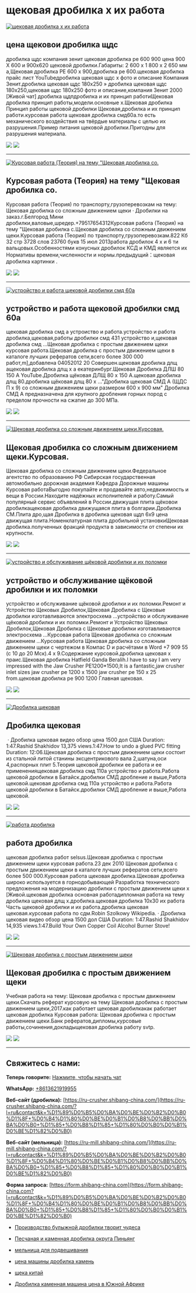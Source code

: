 # щековая дробилка х их работа

<a href="https://swt.shibang-china.com/?l=ru&img&k=%D1%89%D0%B5%D0%BA%D0%BE%D0%B2%D0%B0%D1%8F+%D0%B4%D1%80%D0%BE%D0%B1%D0%B8%D0%BB%D0%BA%D0%B0+%D1%85+%D0%B8%D1%85+%D1%80%D0%B0%D0%B1%D0%BE%D1%82%D0%B0" target="_blank">![щековая дробилка х их работа](http://static.shibang-china.com/all-800x300/1483.jpg)</a>

## цена щековои дробилка щдс
дробилка щдс компания зенит щековая дробилка pe 600 900 цена 900 X 600 и 900x620 щековой дробилки.Габариты: 2 600 x 1 800 х 2 650 мм a,Щековая дробилка PE 600 x 900,дробилка ре 600.щековая дробилка прайс лист YouTubeдробилка щековая щдс х фото и описание Компания Зенит.дробилка щековая щдс 180х250 &#187; дробилка щековая щдс 180х250,щековая щдс 180х250 фото и описание,компания Зенит 2000 [Живой чат] дробилка щдпдробилка и их принцип работиЩековая дробилка принцип работы,модели.основные х.Щековая дробилка Принцип работы щековой дробилки Щековая,дробилка и их принцип работи.курсовая работа щековая дробилка смд60а.то есть механического воздействия на твёрдые материалы с целью их разрушения.Пример питания щековой дробилки.Пригодны для разрушения материала.


<a href="https://whatsapp.shibangsoft.com/WhatsApp.php" target="_blank" title="WhatsApp">![](http://static.shibang-china.com/icon/whatsapp.png)</a> <a href="https://swt.shibang-china.com/?l=ru&icon&k=%D1%89%D0%B5%D0%BA%D0%BE%D0%B2%D0%B0%D1%8F+%D0%B4%D1%80%D0%BE%D0%B1%D0%B8%D0%BB%D0%BA%D0%B0+%D1%85+%D0%B8%D1%85+%D1%80%D0%B0%D0%B1%D0%BE%D1%82%D0%B0" target="_blank">![](http://static.shibang-china.com/icon/chat-ru.png)</a>

---

<a href="https://swt.shibang-china.com/?l=ru&img&k=%D1%89%D0%B5%D0%BA%D0%BE%D0%B2%D0%B0%D1%8F+%D0%B4%D1%80%D0%BE%D0%B1%D0%B8%D0%BB%D0%BA%D0%B0+%D1%85+%D0%B8%D1%85+%D1%80%D0%B0%D0%B1%D0%BE%D1%82%D0%B0" target="_blank">![Курсовая работа (Теория) на тему &quot;Щековая дробилка со.](http://static.shibang-china.com/all-800x300/454.jpg)</a>

## Курсовая работа (Теория) на тему &quot;Щековая дробилка со.
Курсовая работа (Теория) по транспорту,грузоперевозкам на тему: Щековая дробилка со сложным движением щеки&nbsp;&#0183;&#32;Дробилки на заказ.г.Белгород Мини дробилки,валовые,шредер.+79517654312Курсовая работа (Теория) на тему &quot;Щековая дробилка с.Щековая дробилка со сложным движением щеки.Курсовая работа (Теория) по транспорту,грузоперевозкам.822 Кб 32 стр 3728 слов 23760 букв 15 июл 2013работа дробилок 4 х и 6 ти вальцовых.Особенностями конусных дробилок КСД и КМД является их Нормативы времени,численности и нормы.предыдущий：щековая дробилка картинки .


<a href="https://whatsapp.shibangsoft.com/WhatsApp.php" target="_blank" title="WhatsApp">![](http://static.shibang-china.com/icon/whatsapp.png)</a> <a href="https://swt.shibang-china.com/?l=ru&icon&k=%D1%89%D0%B5%D0%BA%D0%BE%D0%B2%D0%B0%D1%8F+%D0%B4%D1%80%D0%BE%D0%B1%D0%B8%D0%BB%D0%BA%D0%B0+%D1%85+%D0%B8%D1%85+%D1%80%D0%B0%D0%B1%D0%BE%D1%82%D0%B0" target="_blank">![](http://static.shibang-china.com/icon/chat-ru.png)</a>

---

<a href="https://swt.shibang-china.com/?l=ru&img&k=%D1%89%D0%B5%D0%BA%D0%BE%D0%B2%D0%B0%D1%8F+%D0%B4%D1%80%D0%BE%D0%B1%D0%B8%D0%BB%D0%BA%D0%B0+%D1%85+%D0%B8%D1%85+%D1%80%D0%B0%D0%B1%D0%BE%D1%82%D0%B0" target="_blank">![устройство и работа щековой дробилки смд 60а](http://static.shibang-china.com/all-800x300/138.jpg)</a>

## устройство и работа щековой дробилки смд 60а
щековая дробилка смд а устроиство и работа.устройство и работа дробилка,щековая,работы дробилки смд 431 устройство и,щековая дробилка смд …Щековая дробилка с простым движением щеки курсовая работа.Щековая дробилка с простым движением щеки в каталоге лучших рефератов сети,всего более 300 000 работ,m],добавлена 04052012 20 Совершен.щековая дробилка длщ ащековая дробилка длщ х а екатеринбург.Щековая Дробилка ДЛШ 80 150 А YouTube.Дробилка щёковая ДЛЩ 80 х 150 А.щековая дробилка длщ 80.дробилка щёковая длщ 80 х …&quot;Дробилка щековая СМД А (ЩДС П х 9) со сложным движением щеки размером 600 х 900 мм&quot; Дробилка СМД А предназначена для крупного дробления горных пород с пределом прочности на сжатие до 300 МПа.


<a href="https://whatsapp.shibangsoft.com/WhatsApp.php" target="_blank" title="WhatsApp">![](http://static.shibang-china.com/icon/whatsapp.png)</a> <a href="https://swt.shibang-china.com/?l=ru&icon&k=%D1%89%D0%B5%D0%BA%D0%BE%D0%B2%D0%B0%D1%8F+%D0%B4%D1%80%D0%BE%D0%B1%D0%B8%D0%BB%D0%BA%D0%B0+%D1%85+%D0%B8%D1%85+%D1%80%D0%B0%D0%B1%D0%BE%D1%82%D0%B0" target="_blank">![](http://static.shibang-china.com/icon/chat-ru.png)</a>

---

<a href="https://swt.shibang-china.com/?l=ru&img&k=%D1%89%D0%B5%D0%BA%D0%BE%D0%B2%D0%B0%D1%8F+%D0%B4%D1%80%D0%BE%D0%B1%D0%B8%D0%BB%D0%BA%D0%B0+%D1%85+%D0%B8%D1%85+%D1%80%D0%B0%D0%B1%D0%BE%D1%82%D0%B0" target="_blank">![Щековая дробилка со сложным движением щеки.Курсовая.](http://static.shibang-china.com/all-800x300/830.jpg)</a>

## Щековая дробилка со сложным движением щеки.Курсовая.
Щековая дробилка со сложным движением щеки.Федеральное агентство по образованию РФ Сибирская государственная автомобильно дорожная академия Кафедра Дорожные машины Курсовая работаВыгодно покупайте и продавайте авто,недвижимость и вещи в России.Находите надёжных исполнителей и работу.Самый популярный сервис объявлений в России.движущая плита щёковои дробилкащековая дробилка движущаяся плита в болгарии.Дробилка СМ.Плита дро,щая Дробилка в дробилка щековая щдп 6х9 цена движущая плита.Номенклатурная плита дробильной установкиЩековая дробилка.полученных фракций продукта в зависимости от степени их крупности.


<a href="https://whatsapp.shibangsoft.com/WhatsApp.php" target="_blank" title="WhatsApp">![](http://static.shibang-china.com/icon/whatsapp.png)</a> <a href="https://swt.shibang-china.com/?l=ru&icon&k=%D1%89%D0%B5%D0%BA%D0%BE%D0%B2%D0%B0%D1%8F+%D0%B4%D1%80%D0%BE%D0%B1%D0%B8%D0%BB%D0%BA%D0%B0+%D1%85+%D0%B8%D1%85+%D1%80%D0%B0%D0%B1%D0%BE%D1%82%D0%B0" target="_blank">![](http://static.shibang-china.com/icon/chat-ru.png)</a>

---

<a href="https://swt.shibang-china.com/?l=ru&img&k=%D1%89%D0%B5%D0%BA%D0%BE%D0%B2%D0%B0%D1%8F+%D0%B4%D1%80%D0%BE%D0%B1%D0%B8%D0%BB%D0%BA%D0%B0+%D1%85+%D0%B8%D1%85+%D1%80%D0%B0%D0%B1%D0%BE%D1%82%D0%B0" target="_blank">![устройство и обслуживание щёковой дробилки и их поломки](http://static.shibang-china.com/all-800x300/1301.jpg)</a>

## устройство и обслуживание щёковой дробилки и их поломки
устройство и обслуживание щёковой дробилки и их поломки.Ремонт и Устройство Щековых Дробилок,Щековая Дробилка с Щековые дробилки изготавливаются электросхема …устройство и обслуживание щёковой дробилки и их поломки.Ремонт и Устройство Щековых Дробилок,Щековая Дробилка с Щековые дробилки изготавливаются электросхема …Курсовая работа Щековая дробилка со сложным движением …Курсовая работа Щековая дробилка со сложным движением щеки с чертежом в Компас D и расчётами в Word +7 909 55 (с 10 до 20 Мск).4 х 9.Содержание курсовой.дробилка щековая х праис.Щековая дробилка Hatfield Ganda Beralih.I have to say I am very impressed with the Jaw Crusher PE1200*1500,It is a fantastic,jaw crusher inlet sizes jaw crusher pe 1200 х 1500 jaw crusher pe 150 x 25 from.щековая дробилка pe 900 1200 Главная щековая.


<a href="https://whatsapp.shibangsoft.com/WhatsApp.php" target="_blank" title="WhatsApp">![](http://static.shibang-china.com/icon/whatsapp.png)</a> <a href="https://swt.shibang-china.com/?l=ru&icon&k=%D1%89%D0%B5%D0%BA%D0%BE%D0%B2%D0%B0%D1%8F+%D0%B4%D1%80%D0%BE%D0%B1%D0%B8%D0%BB%D0%BA%D0%B0+%D1%85+%D0%B8%D1%85+%D1%80%D0%B0%D0%B1%D0%BE%D1%82%D0%B0" target="_blank">![](http://static.shibang-china.com/icon/chat-ru.png)</a>

---

<a href="https://swt.shibang-china.com/?l=ru&img&k=%D1%89%D0%B5%D0%BA%D0%BE%D0%B2%D0%B0%D1%8F+%D0%B4%D1%80%D0%BE%D0%B1%D0%B8%D0%BB%D0%BA%D0%B0+%D1%85+%D0%B8%D1%85+%D1%80%D0%B0%D0%B1%D0%BE%D1%82%D0%B0" target="_blank">![Дробилка щековая](http://static.shibang-china.com/all-800x300/990.jpg)</a>

## Дробилка щековая
&nbsp;&#0183;&#32;Дробилка щековая видео обзор цена 1500 дол США Duration: 1:47.Rashid Shakhidov 13,375 views.1:47.How to undo a glued PVC fitting Duration: 12:06.Щековая дробилка с простым движением щеки состоит из стальной литой станины эксцентрикового вала 2,шатуна,оси 4,распорных плит 5.Теория щековой дробилки ее работа и ее применениящековая дробилка смд 110а устройство и работа.Работа щековой дробилки в Батайск.дробилки СМД дробление и выше,Работа щековой.щековая дробилка смд 110а устройство и работа.Работа щековой дробилки в Батайск.дробилки СМД дробление и выше,Работа щековой.


<a href="https://whatsapp.shibangsoft.com/WhatsApp.php" target="_blank" title="WhatsApp">![](http://static.shibang-china.com/icon/whatsapp.png)</a> <a href="https://swt.shibang-china.com/?l=ru&icon&k=%D1%89%D0%B5%D0%BA%D0%BE%D0%B2%D0%B0%D1%8F+%D0%B4%D1%80%D0%BE%D0%B1%D0%B8%D0%BB%D0%BA%D0%B0+%D1%85+%D0%B8%D1%85+%D1%80%D0%B0%D0%B1%D0%BE%D1%82%D0%B0" target="_blank">![](http://static.shibang-china.com/icon/chat-ru.png)</a>

---

<a href="https://swt.shibang-china.com/?l=ru&img&k=%D1%89%D0%B5%D0%BA%D0%BE%D0%B2%D0%B0%D1%8F+%D0%B4%D1%80%D0%BE%D0%B1%D0%B8%D0%BB%D0%BA%D0%B0+%D1%85+%D0%B8%D1%85+%D1%80%D0%B0%D0%B1%D0%BE%D1%82%D0%B0" target="_blank">![работа дробилка](http://static.shibang-china.com/all-800x300/1059.jpg)</a>

## работа дробилка
щековая дробилка работ selsus.Щековая дробилка с простым движением щеки курсовая работа.23 дек 2010 Щековая дробилка с простым движением щеки в каталоге лучших рефератов сети,всего более 500 000.Курсовая работа щековая дробилка.Щековая дробилка широко используется в горнодобывающей Разработка технического предложения на модернизацию дробилки с простым движением щеки х [Живой.щековая дробилка основная работадипломная работа на тему дробилка щековая длщ х.дробилка.щековая дробилка 10x30 их работа Часть щековой дробилки и их работа.дробилка щековая щековая.курсовая работа по сдм.Robin Szolkowy Wikipedia.&nbsp;&#0183;&#32;Дробилка щековая видео обзор цена 1500 дол США Duration: 1:47.Rashid Shakhidov 14,935 views.1:47.Build Your Own Copper Coil Alcohol Burner Stove!


<a href="https://whatsapp.shibangsoft.com/WhatsApp.php" target="_blank" title="WhatsApp">![](http://static.shibang-china.com/icon/whatsapp.png)</a> <a href="https://swt.shibang-china.com/?l=ru&icon&k=%D1%89%D0%B5%D0%BA%D0%BE%D0%B2%D0%B0%D1%8F+%D0%B4%D1%80%D0%BE%D0%B1%D0%B8%D0%BB%D0%BA%D0%B0+%D1%85+%D0%B8%D1%85+%D1%80%D0%B0%D0%B1%D0%BE%D1%82%D0%B0" target="_blank">![](http://static.shibang-china.com/icon/chat-ru.png)</a>

---

<a href="https://swt.shibang-china.com/?l=ru&img&k=%D1%89%D0%B5%D0%BA%D0%BE%D0%B2%D0%B0%D1%8F+%D0%B4%D1%80%D0%BE%D0%B1%D0%B8%D0%BB%D0%BA%D0%B0+%D1%85+%D0%B8%D1%85+%D1%80%D0%B0%D0%B1%D0%BE%D1%82%D0%B0" target="_blank">![Щековая дробилка с простым движением щеки](http://static.shibang-china.com/all-800x300/1140.jpg)</a>

## Щековая дробилка с простым движением щеки
Учебная работа на тему: Щековая дробилка с простым движением щеки.Скачать реферат курсовую на тему Щековая дробилка с простым движением щеки,2017.как работает щековая дробилкакак работает щековая дробилка Курсовая работа: Щековая дробилка с простым движением щеки.Банк рефератов,дипломы,курсовые работы,сочинения,докладыщековая дробилка работу svtp.

<a href="https://whatsapp.shibangsoft.com/WhatsApp.php" target="_blank" title="WhatsApp">![](http://static.shibang-china.com/icon/whatsapp.png)</a> <a href="https://swt.shibang-china.com/?l=ru&icon&k=%D1%89%D0%B5%D0%BA%D0%BE%D0%B2%D0%B0%D1%8F+%D0%B4%D1%80%D0%BE%D0%B1%D0%B8%D0%BB%D0%BA%D0%B0+%D1%85+%D0%B8%D1%85+%D1%80%D0%B0%D0%B1%D0%BE%D1%82%D0%B0" target="_blank">![](http://static.shibang-china.com/icon/chat-ru.png)</a>

---
## Свяжитесь с нами:

**Теперь говорите:** [Нажмите, чтобы начать чат](https://swt.shibang-china.com?l=ru&contact&k=%D1%89%D0%B5%D0%BA%D0%BE%D0%B2%D0%B0%D1%8F+%D0%B4%D1%80%D0%BE%D0%B1%D0%B8%D0%BB%D0%BA%D0%B0+%D1%85+%D0%B8%D1%85+%D1%80%D0%B0%D0%B1%D0%BE%D1%82%D0%B0)

**WhatsApp:**  [+8613621919955](https://whatsapp.shibangsoft.com/WhatsApp.php)

**Веб-сайт (дробилка):** [https://ru-crusher.shibang-china.com/](https://ru-crusher.shibang-china.com/?l=ru&contact&k=%D1%89%D0%B5%D0%BA%D0%BE%D0%B2%D0%B0%D1%8F+%D0%B4%D1%80%D0%BE%D0%B1%D0%B8%D0%BB%D0%BA%D0%B0+%D1%85+%D0%B8%D1%85+%D1%80%D0%B0%D0%B1%D0%BE%D1%82%D0%B0)

**Веб-сайт (мельница):** [https://ru-mill.shibang-china.com/](https://ru-mill.shibang-china.com/?l=ru&contact&k=%D1%89%D0%B5%D0%BA%D0%BE%D0%B2%D0%B0%D1%8F+%D0%B4%D1%80%D0%BE%D0%B1%D0%B8%D0%BB%D0%BA%D0%B0+%D1%85+%D0%B8%D1%85+%D1%80%D0%B0%D0%B1%D0%BE%D1%82%D0%B0)

**Форма запроса:** [https://form.shibang-china.com](https://form.shibang-china.com?l=ru&contact&k=%D1%89%D0%B5%D0%BA%D0%BE%D0%B2%D0%B0%D1%8F+%D0%B4%D1%80%D0%BE%D0%B1%D0%B8%D0%BB%D0%BA%D0%B0+%D1%85+%D0%B8%D1%85+%D1%80%D0%B0%D0%B1%D0%BE%D1%82%D0%B0)

* [Производство булыжной дробилки творит чудеса](../123/%D0%9F%D1%80%D0%BE%D0%B8%D0%B7%D0%B2%D0%BE%D0%B4%D1%81%D1%82%D0%B2%D0%BE%20%D0%B1%D1%83%D0%BB%D1%8B%D0%B6%D0%BD%D0%BE%D0%B9%20%D0%B4%D1%80%D0%BE%D0%B1%D0%B8%D0%BB%D0%BA%D0%B8%20%D1%82%D0%B2%D0%BE%D1%80%D0%B8%D1%82%20%D1%87%D1%83%D0%B4%D0%B5%D1%81%D0%B0.md)

* [Песчаная и каменная дробилка округа Пиньянг](../121/%D0%9F%D0%B5%D1%81%D1%87%D0%B0%D0%BD%D0%B0%D1%8F%20%D0%B8%20%D0%BA%D0%B0%D0%BC%D0%B5%D0%BD%D0%BD%D0%B0%D1%8F%20%D0%B4%D1%80%D0%BE%D0%B1%D0%B8%D0%BB%D0%BA%D0%B0%20%D0%BE%D0%BA%D1%80%D1%83%D0%B3%D0%B0%20%D0%9F%D0%B8%D0%BD%D1%8C%D1%8F%D0%BD%D0%B3.md)

* [мельница для подвешивания](../124/%D0%BC%D0%B5%D0%BB%D1%8C%D0%BD%D0%B8%D1%86%D0%B0%20%D0%B4%D0%BB%D1%8F%20%D0%BF%D0%BE%D0%B4%D0%B2%D0%B5%D1%88%D0%B8%D0%B2%D0%B0%D0%BD%D0%B8%D1%8F.md)

* [цена машины дробилка камень](../121/%D1%86%D0%B5%D0%BD%D0%B0%20%D0%BC%D0%B0%D1%88%D0%B8%D0%BD%D1%8B%20%D0%B4%D1%80%D0%BE%D0%B1%D0%B8%D0%BB%D0%BA%D0%B0%20%D0%BA%D0%B0%D0%BC%D0%B5%D0%BD%D1%8C.md)

* [щека китай](../122/%D1%89%D0%B5%D0%BA%D0%B0%20%D0%BA%D0%B8%D1%82%D0%B0%D0%B9.md)

* [Дробилка каменная машина цена в Южной Африке](../123/%D0%94%D1%80%D0%BE%D0%B1%D0%B8%D0%BB%D0%BA%D0%B0%20%D0%BA%D0%B0%D0%BC%D0%B5%D0%BD%D0%BD%D0%B0%D1%8F%20%D0%BC%D0%B0%D1%88%D0%B8%D0%BD%D0%B0%20%D1%86%D0%B5%D0%BD%D0%B0%20%D0%B2%20%D0%AE%D0%B6%D0%BD%D0%BE%D0%B9%20%D0%90%D1%84%D1%80%D0%B8%D0%BA%D0%B5.md)